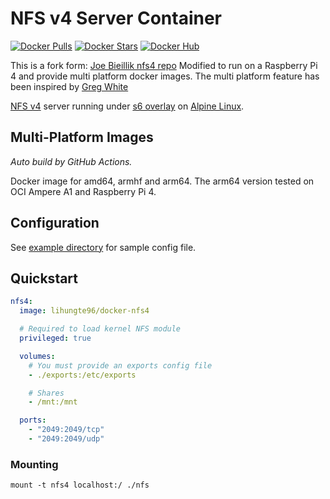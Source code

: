 # NFS v4 Server Container

[![Docker Pulls](https://img.shields.io/docker/pulls/lihungte96/docker-nfs4.svg)](https://hub.docker.com/r/lihungte96/docker-nfs4/)
[![Docker Stars](https://img.shields.io/docker/stars/lihungte96/docker-nfs4.svg)](https://hub.docker.com/r/lihungte96/docker-nfs4/)
[![Docker Hub](https://github.com/lihungte96/docker-nfs4/actions/workflows/docker-hub-publish.yml/badge.svg)](https://github.com/lihungte96/docker-nfs4/actions/workflows/docker-hub-publish.yml)

This is a fork form: [Joe Bieillik nfs4 repo](https://github.com/jcbiellikltd/docker-nfs4)
Modified to run on a Raspberry Pi 4 and provide multi platform docker images.
The multi platform feature has been inspired by [Greg White](https://github.com/grewhit25/docker-nfs4-server)

[NFS v4](http://nfs.sourceforge.net/) server running under [s6 overlay](https://github.com/just-containers/s6-overlay) on [Alpine Linux](https://hub.docker.com/_/alpine/).

## Multi-Platform Images

*Auto build by GitHub Actions.*

Docker image for amd64, armhf and arm64. The arm64 version tested on OCI Ampere A1 and Raspberry Pi 4.


## Configuration

See [example directory](https://github.com/lihungte96/docker-nfs4/tree/master/example) for sample config file.

## Quickstart

```yml
nfs4:
  image: lihungte96/docker-nfs4

  # Required to load kernel NFS module
  privileged: true

  volumes:
    # You must provide an exports config file
    - ./exports:/etc/exports

    # Shares
    - /mnt:/mnt

  ports:
    - "2049:2049/tcp"
    - "2049:2049/udp"
```

### Mounting

```shell
mount -t nfs4 localhost:/ ./nfs
```
